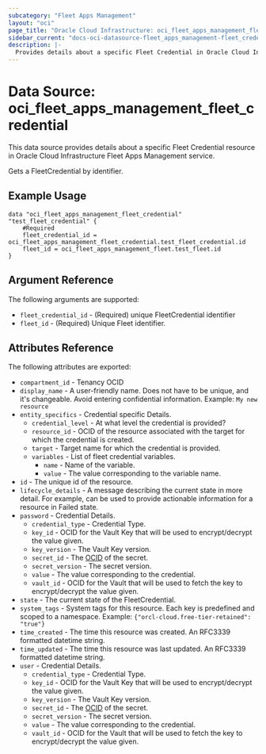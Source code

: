 ```yaml
---
subcategory: "Fleet Apps Management"
layout: "oci"
page_title: "Oracle Cloud Infrastructure: oci_fleet_apps_management_fleet_credential"
sidebar_current: "docs-oci-datasource-fleet_apps_management-fleet_credential"
description: |-
  Provides details about a specific Fleet Credential in Oracle Cloud Infrastructure Fleet Apps Management service
---
```


# Data Source: oci_fleet_apps_management_fleet_credential
This data source provides details about a specific Fleet Credential resource in Oracle Cloud Infrastructure Fleet Apps Management service.

Gets a FleetCredential by identifier.

## Example Usage

```hcl
data "oci_fleet_apps_management_fleet_credential" "test_fleet_credential" {
	#Required
	fleet_credential_id = oci_fleet_apps_management_fleet_credential.test_fleet_credential.id
	fleet_id = oci_fleet_apps_management_fleet.test_fleet.id
}
```

## Argument Reference

The following arguments are supported:

* `fleet_credential_id` - (Required) unique FleetCredential identifier
* `fleet_id` - (Required) Unique Fleet identifier.


## Attributes Reference

The following attributes are exported:

* `compartment_id` - Tenancy OCID
* `display_name` - A user-friendly name. Does not have to be unique, and it's changeable. Avoid entering confidential information.  Example: `My new resource` 
* `entity_specifics` - Credential specific Details.
	* `credential_level` - At what level the credential is provided?
	* `resource_id` - OCID of the resource associated with the target for which the credential is created.
	* `target` - Target name for which the credential is provided.
	* `variables` - List of fleet credential variables.
		* `name` - Name of the variable.
		* `value` - The value corresponding to the variable name.
* `id` - The unique id of the resource.
* `lifecycle_details` - A message describing the current state in more detail. For example, can be used to provide actionable information for a resource in Failed state.
* `password` - Credential Details.
	* `credential_type` - Credential Type.
	* `key_id` - OCID for the Vault Key that will be used to encrypt/decrypt the value given.
	* `key_version` - The Vault Key version.
	* `secret_id` - The [OCID](https://docs.cloud.oracle.com/iaas/Content/General/Concepts/identifiers.htm) of the secret.
	* `secret_version` - The secret version.
	* `value` - The value corresponding to the credential.
	* `vault_id` - OCID for the Vault that will be used to fetch the key to encrypt/decrypt the value given.
* `state` - The current state of the FleetCredential.
* `system_tags` - System tags for this resource. Each key is predefined and scoped to a namespace. Example: `{"orcl-cloud.free-tier-retained": "true"}` 
* `time_created` - The time this resource was created. An RFC3339 formatted datetime string.
* `time_updated` - The time this resource was last updated. An RFC3339 formatted datetime string.
* `user` - Credential Details.
	* `credential_type` - Credential Type.
	* `key_id` - OCID for the Vault Key that will be used to encrypt/decrypt the value given.
	* `key_version` - The Vault Key version.
	* `secret_id` - The [OCID](https://docs.cloud.oracle.com/iaas/Content/General/Concepts/identifiers.htm) of the secret.
	* `secret_version` - The secret version.
	* `value` - The value corresponding to the credential.
	* `vault_id` - OCID for the Vault that will be used to fetch the key to encrypt/decrypt the value given.

